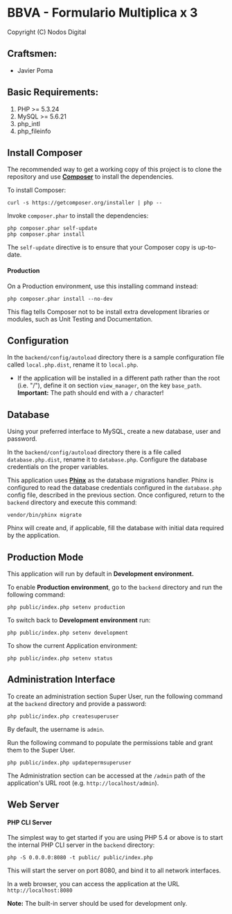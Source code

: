 BBVA - Formulario Multiplica x 3
================================
Copyright (C) Nodos Digital  


Craftsmen:
----------
- Javier Poma


Basic Requirements:
------------------
1. PHP >= 5.3.24
2. MySQL >= 5.6.21
3. php_intl
4. php_fileinfo


Install Composer
----------------
The recommended way to get a working copy of this project is to clone the repository and use **[Composer](https://getcomposer.org)** to install the dependencies.

To install Composer:

    curl -s https://getcomposer.org/installer | php --

Invoke `composer.phar` to install the dependencies:

    php composer.phar self-update
    php composer.phar install

The `self-update` directive is to ensure that your Composer copy is up-to-date.

#### Production
On a Production environment, use this installing command instead:

    php composer.phar install --no-dev

This flag tells Composer not to be install extra development libraries or modules, such as Unit Testing and Documentation.


Configuration
-------------
In the `backend/config/autoload` directory there is a sample configuration file called `local.php.dist`, rename it to `local.php`.

- If the application will be installed in a different path rather than the root (i.e. "/"), define it on section `view_manager`, on the key `base_path`. **Important:** The path should end with a `/` character!


Database
--------
Using your preferred interface to MySQL, create a new database, user and password.

In the `backend/config/autoload` directory there is a file called `database.php.dist`, rename it to `database.php`. Configure the database credentials on the proper variables.

This application uses **[Phinx](https://phinx.org)** as the database migrations handler. Phinx is configured to read the database credentials configured in the `database.php` config file, described in the previous section. Once configured, return to the `backend` directory and execute this command:

    vendor/bin/phinx migrate

Phinx will create and, if applicable, fill the database with initial data required by the application.


Production Mode
---------------
This application will run by default in **Development environment.**

To enable **Production environment**, go to the `backend` directory and run the following command:

    php public/index.php setenv production

To switch back to **Development environment** run:

    php public/index.php setenv development

To show the current Application environment:

    php public/index.php setenv status


Administration Interface
------------------------
To create an administration section Super User, run the following command at the `backend` directory and provide a password:

    php public/index.php createsuperuser

By default, the username is `admin`.

Run the following command to populate the permissions table and grant them to the Super User.

    php public/index.php updatepermsuperuser

The Administration section can be accessed at the `/admin` path of the application's URL root (e.g. `http://localhost/admin`).


Web Server
----------

#### PHP CLI Server

The simplest way to get started if you are using PHP 5.4 or above is to start the internal PHP CLI server in the `backend` directory:

    php -S 0.0.0.0:8080 -t public/ public/index.php

This will start the server on port 8080, and bind it to all network interfaces.

In a web browser, you can access the application at the URL `http://localhost:8080`

**Note:** The built-in server should be used for development only.